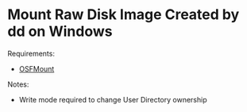 Mount Raw Disk Image Created by dd on Windows
==============================================

Requirements:
- [OSFMount](http://www.osforensics.com/tools/mount-disk-images.html)

Notes:
- Write mode required to change User Directory ownership
